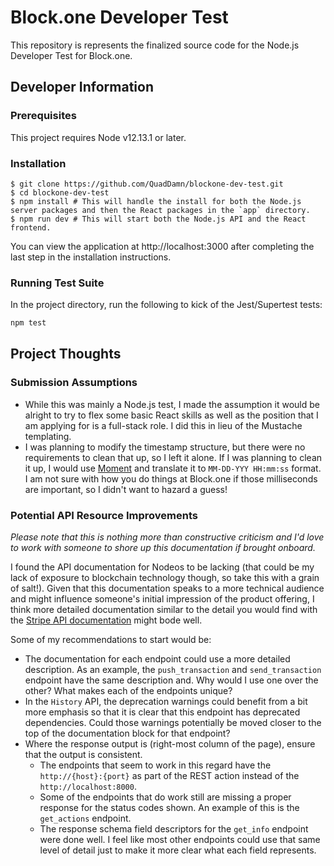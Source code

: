 
# Block.one Developer Test  
  
This repository is represents the finalized source code for the Node.js Developer Test for Block.one.  
  
## Developer Information  
  
### Prerequisites  
  
This project requires Node v12.13.1 or later.  
  
### Installation  
  
```  
$ git clone https://github.com/QuadDamn/blockone-dev-test.git  
$ cd blockone-dev-test  
$ npm install # This will handle the install for both the Node.js server packages and then the React packages in the `app` directory.
$ npm run dev # This will start both the Node.js API and the React frontend.
```  

You can view the application at http://localhost:3000 after completing the last step in the installation instructions.
  
### Running Test Suite  
  
In the project directory, run the following to kick of the Jest/Supertest tests:  
  
```sh  
npm test  
```  
  
  
## Project Thoughts  
  
### Submission Assumptions  

- While this was mainly a Node.js test, I made the assumption it would be alright to try to flex some basic React skills as well as the position that I am applying for is a full-stack role.  I did this in lieu of the Mustache templating.
- I was planning to modify the timestamp structure, but there were no requirements to clean that up, so I left it alone.  If I was planning to clean it up, I would use [Moment](https://momentjs.com) and translate it to `MM-DD-YYY HH:mm:ss` format.  I am not sure with how you do things at Block.one if those milliseconds are important, so I didn't want to hazard a guess!  
  
### Potential API Resource Improvements  
  
*Please note that this is nothing more than constructive criticism and I'd love to work with someone to shore up this documentation if brought onboard.*  
  
I found the API documentation for Nodeos to be lacking (that could be my lack of exposure to blockchain technology though, so take this with a grain of salt!).  Given that this documentation speaks to a more technical audience and might influence someone's initial impression of the product offering, I think more detailed documentation similar to the detail you would find with the [Stripe API documentation](https://stripe.com/docs/api) might bode well.  
  
Some of my recommendations to start would be:  
  
* The documentation for each endpoint could use a more detailed description.  As an example, the `push_transaction` and `send_transaction` endpoint have the same description and.  Why would I use one over the other?  What makes each of the endpoints unique?  
* In the `History` API, the deprecation warnings could benefit from a bit more emphasis so that it is clear that this endpoint has deprecated dependencies.  Could those warnings potentially be moved closer to the top of the documentation block for that endpoint?  
* Where the response output is (right-most column of the page), ensure that the output is consistent.  
   * The endpoints that seem to work in this regard have the `http://{host}:{port}` as part of the REST action instead of the `http://localhost:8000`.  
   * Some of the endpoints that do work still are missing a proper response for the status codes shown.  An example of this is the `get_actions` endpoint.  
   * The response schema field descriptors for the `get_info` endpoint were done well.  I feel like most other endpoints could use that same level of detail just to make it more clear what each field represents.
